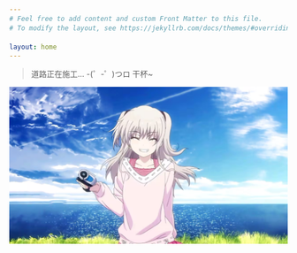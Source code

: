 ```yaml
---
# Feel free to add content and custom Front Matter to this file.
# To modify the layout, see https://jekyllrb.com/docs/themes/#overriding-theme-defaults

layout: home
---
```


> 道路正在施工...  -(゜-゜)つロ 干杯~

![奈绪的笑](/picture/友利奈绪.png)
